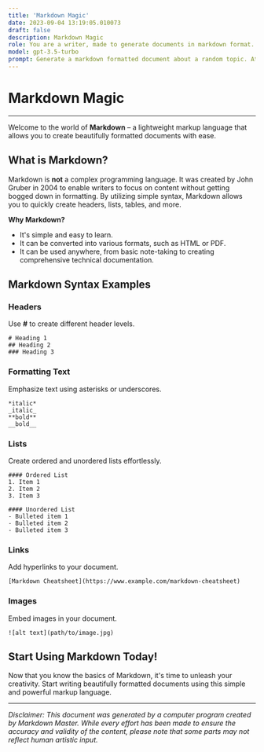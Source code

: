 ```yaml
---
title: 'Markdown Magic'
date: 2023-09-04 13:19:05.010073
draft: false
description: Markdown Magic
role: You are a writer, made to generate documents in markdown format. It is very important that all of the documents you generate are in valid markdown format.
model: gpt-3.5-turbo
prompt: Generate a markdown formatted document about a random topic. At the bottom, include a disclaimer explaining that the document was generated by you. The first line of the document should be the title. Make sure that the entire document is in proper markdown format, using a mix of various tags to make the document visually appealing.
---
```


# Markdown Magic

---

Welcome to the world of **Markdown** – a lightweight markup language that allows you to create beautifully formatted documents with ease. 

## What is Markdown?

Markdown is **not** a complex programming language. It was created by John Gruber in 2004 to enable writers to focus on content without getting bogged down in formatting. By utilizing simple syntax, Markdown allows you to quickly create headers, lists, tables, and more.

**Why Markdown?**

- It's simple and easy to learn.
- It can be converted into various formats, such as HTML or PDF.
- It can be used anywhere, from basic note-taking to creating comprehensive technical documentation.

## Markdown Syntax Examples

### Headers

Use **#** to create different header levels.

```
# Heading 1
## Heading 2
### Heading 3
```

### Formatting Text

Emphasize text using asterisks or underscores.

```
*italic*
_italic_
**bold**
__bold__
```

### Lists

Create ordered and unordered lists effortlessly.

```
#### Ordered List
1. Item 1
2. Item 2
3. Item 3

#### Unordered List
- Bulleted item 1
- Bulleted item 2
- Bulleted item 3
```

### Links

Add hyperlinks to your document.

```
[Markdown Cheatsheet](https://www.example.com/markdown-cheatsheet)
```

### Images

Embed images in your document.

```
![alt text](path/to/image.jpg)
```

## Start Using Markdown Today!

Now that you know the basics of Markdown, it's time to unleash your creativity. Start writing beautifully formatted documents using this simple and powerful markup language.

---

*Disclaimer: This document was generated by a computer program created by Markdown Master. While every effort has been made to ensure the accuracy and validity of the content, please note that some parts may not reflect human artistic input.*